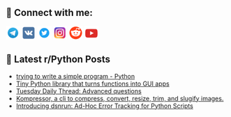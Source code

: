 ## 🔎 Connect with me:
[<img src="https://github.com/bullbesh/bullbesh/blob/main/images/Telegram.png" width="32" height="32" />](https://t.me/bullbesh)
[<img src="https://github.com/bullbesh/bullbesh/blob/main/images/VK.png" width="32" height="32" />](https://vk.com/bullbesh)
[<img src="https://github.com/bullbesh/bullbesh/blob/main/images/Twitter.png" width="32" height="32" />](https://twitter.com/bullbesh1)
[<img src="https://github.com/bullbesh/bullbesh/blob/main/images/Instagram.png" width="32" height="32" />](https://www.instagram.com/bullbesh)
[<img src="https://github.com/bullbesh/bullbesh/blob/main/images/Reddit.png" width="32" height="32" />](https://www.reddit.com/user/bullbesh)
[<img src="https://github.com/bullbesh/bullbesh/blob/main/images/YouTube.png" width="32" height="32" />](https://www.youtube.com/channel/UCtfjRs6uzgq5mfm8S06WTcg)

## 📕 Latest r/Python Posts
<!-- BLOG-POST-LIST:START -->
- [trying to write a simple program - Python](https://www.reddit.com/r/Python/comments/1hvg48x/trying_to_write_a_simple_program_python/)
- [Tiny Python library that turns functions into GUI apps](https://www.reddit.com/r/Python/comments/1hve7v7/tiny_python_library_that_turns_functions_into_gui/)
- [Tuesday Daily Thread: Advanced questions](https://www.reddit.com/r/Python/comments/1hvdxdo/tuesday_daily_thread_advanced_questions/)
- [Kompressor, a cli to compress, convert, resize, trim, and slugify images.](https://www.reddit.com/r/Python/comments/1hvbfpk/kompressor_a_cli_to_compress_convert_resize_trim/)
- [Introducing dsnrun: Ad-Hoc Error Tracking for Python Scripts](https://www.reddit.com/r/Python/comments/1hvaklw/introducing_dsnrun_adhoc_error_tracking_for/)
<!-- BLOG-POST-LIST:END -->
